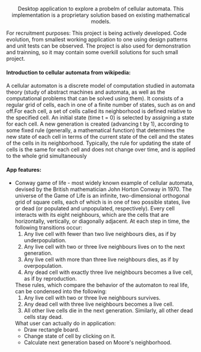 <p style="text-align: center;">Desktop application to explore a probelm of cellular automata. This implementation is a proprietary solution based on existing mathematical models.</p>
<p>For recruitment purposes: This project is being actively developed. Code evolution, from smallest working application to one using design patterns and unit tests can be observed. The project is also used for demonstration and trainning, so it may contain some overkill solutions for such small project.</p>
<p><h4>Introduction to cellular automata from wikipedia:</h4>A cellular automaton is a discrete model of computation studied in automata theory (study of abstract machines and automata, as well as the computational problems that can be solved using them). It consists of a regular grid of cells, each in one of a finite number of states, such as on and off.For each cell, a set of cells called its neighborhood is defined relative to the specified cell. An initial state (time t = 0) is selected by assigning a state for each cell. A new generation is created (advancing t by 1), according to some fixed rule (generally, a mathematical function) that determines the new state of each cell in terms of the current state of the cell and the states of the cells in its neighborhood. Typically, the rule for updating the state of cells is the same for each cell and does not change over time, and is applied to the whole grid simultaneously</p>
<p><h4>App features:</h4></p>
<ul>
<li>Conway game of life - most widely known example of cellular automata, devised by the British mathematician John Horton Conway in 1970. The universe of the Game of Life is an infinite, two-dimensional orthogonal grid of square cells, each of which is in one of two possible states, live or dead (or populated and unpopulated, respectively). Every cell interacts with its eight neighbours, which are the cells that are horizontally, vertically, or diagonally adjacent. At each step in time, the following transitions occur:
<ol type="1">
<li>Any live cell with fewer than two live neighbours dies, as if by underpopulation.</li>
<li>Any live cell with two or three live neighbours lives on to the next generation.</li>
<li>Any live cell with more than three live neighbours dies, as if by overpopulation.</li>
<li>Any dead cell with exactly three live neighbours becomes a live cell, as if by reproduction.</li>
</ol>
These rules, which compare the behavior of the automaton to real life, can be condensed into the following:
<ol type="1">
<li>Any live cell with two or three live neighbours survives.</li>
<li>Any dead cell with three live neighbours becomes a live cell.</li>
<li>All other live cells die in the next generation. Similarly, all other dead cells stay dead.</li>
</ol>
What user can actually do in application:
<ul>
<li>Draw rectangle board.</li>
<li>Change state of cell by clicking on it.</li>
<li>Calculate next generation based on Moore's neighborhood.</li>
</ul>
</li>
</ul>
